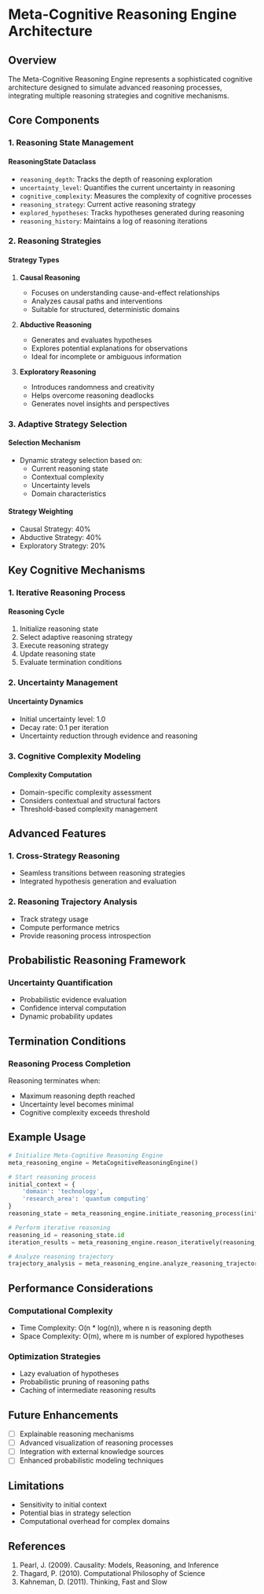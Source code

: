 # Meta-Cognitive Reasoning Engine Architecture

## Overview

The Meta-Cognitive Reasoning Engine represents a sophisticated cognitive architecture designed to simulate advanced reasoning processes, integrating multiple reasoning strategies and cognitive mechanisms.

## Core Components

### 1. Reasoning State Management

#### ReasoningState Dataclass
- `reasoning_depth`: Tracks the depth of reasoning exploration
- `uncertainty_level`: Quantifies the current uncertainty in reasoning
- `cognitive_complexity`: Measures the complexity of cognitive processes
- `reasoning_strategy`: Current active reasoning strategy
- `explored_hypotheses`: Tracks hypotheses generated during reasoning
- `reasoning_history`: Maintains a log of reasoning iterations

### 2. Reasoning Strategies

#### Strategy Types
1. **Causal Reasoning**
   - Focuses on understanding cause-and-effect relationships
   - Analyzes causal paths and interventions
   - Suitable for structured, deterministic domains

2. **Abductive Reasoning**
   - Generates and evaluates hypotheses
   - Explores potential explanations for observations
   - Ideal for incomplete or ambiguous information

3. **Exploratory Reasoning**
   - Introduces randomness and creativity
   - Helps overcome reasoning deadlocks
   - Generates novel insights and perspectives

### 3. Adaptive Strategy Selection

#### Selection Mechanism
- Dynamic strategy selection based on:
  - Current reasoning state
  - Contextual complexity
  - Uncertainty levels
  - Domain characteristics

#### Strategy Weighting
- Causal Strategy: 40%
- Abductive Strategy: 40%
- Exploratory Strategy: 20%

## Key Cognitive Mechanisms

### 1. Iterative Reasoning Process

#### Reasoning Cycle
1. Initialize reasoning state
2. Select adaptive reasoning strategy
3. Execute reasoning strategy
4. Update reasoning state
5. Evaluate termination conditions

### 2. Uncertainty Management

#### Uncertainty Dynamics
- Initial uncertainty level: 1.0
- Decay rate: 0.1 per iteration
- Uncertainty reduction through evidence and reasoning

### 3. Cognitive Complexity Modeling

#### Complexity Computation
- Domain-specific complexity assessment
- Considers contextual and structural factors
- Threshold-based complexity management

## Advanced Features

### 1. Cross-Strategy Reasoning
- Seamless transitions between reasoning strategies
- Integrated hypothesis generation and evaluation

### 2. Reasoning Trajectory Analysis
- Track strategy usage
- Compute performance metrics
- Provide reasoning process introspection

## Probabilistic Reasoning Framework

### Uncertainty Quantification
- Probabilistic evidence evaluation
- Confidence interval computation
- Dynamic probability updates

## Termination Conditions

### Reasoning Process Completion
Reasoning terminates when:
- Maximum reasoning depth reached
- Uncertainty level becomes minimal
- Cognitive complexity exceeds threshold

## Example Usage

```python
# Initialize Meta-Cognitive Reasoning Engine
meta_reasoning_engine = MetaCognitiveReasoningEngine()

# Start reasoning process
initial_context = {
    'domain': 'technology',
    'research_area': 'quantum computing'
}
reasoning_state = meta_reasoning_engine.initiate_reasoning_process(initial_context)

# Perform iterative reasoning
reasoning_id = reasoning_state.id
iteration_results = meta_reasoning_engine.reason_iteratively(reasoning_id)

# Analyze reasoning trajectory
trajectory_analysis = meta_reasoning_engine.analyze_reasoning_trajectory(reasoning_id)
```

## Performance Considerations

### Computational Complexity
- Time Complexity: O(n * log(n)), where n is reasoning depth
- Space Complexity: O(m), where m is number of explored hypotheses

### Optimization Strategies
- Lazy evaluation of hypotheses
- Probabilistic pruning of reasoning paths
- Caching of intermediate reasoning results

## Future Enhancements

- [ ] Explainable reasoning mechanisms
- [ ] Advanced visualization of reasoning processes
- [ ] Integration with external knowledge sources
- [ ] Enhanced probabilistic modeling techniques

## Limitations

- Sensitivity to initial context
- Potential bias in strategy selection
- Computational overhead for complex domains

## References

1. Pearl, J. (2009). Causality: Models, Reasoning, and Inference
2. Thagard, P. (2010). Computational Philosophy of Science
3. Kahneman, D. (2011). Thinking, Fast and Slow
